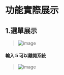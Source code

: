 # 功能實際展示
## 1.選單展示
> ![image](https://github.com/Ricky7737/JAVA--/assets/58324475/c44e9f9e-9501-4e94-af28-3a6341d0530f)
#### 輸入 5 可以離開系統
> ![image](https://github.com/Ricky7737/JAVA--/assets/58324475/8b9586cc-fb76-4cd5-ba3e-eb899be79502)
